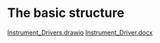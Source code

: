 # The basic structure 
[Instrument_Drivers.drawio](..%2F..%2FInstrument%2FInstrument_Drivers.drawio)
[Instrument_Driver.docx](..%2F..%2FInstrument%2FInstrument_Driver.docx)